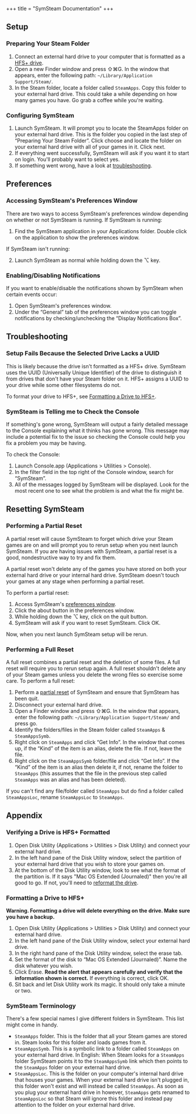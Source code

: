 +++
title = "SymSteam Documentation"
+++

## Setup

### Preparing Your Steam Folder

1. Connect an external hard drive to your computer that is formatted as a [HFS+ drive](#verifying-drive-format).
2. Open a new Finder window and press &#8679;&#8984;G. In the window that appears, enter the following path: `~/Library/Application Support/Steam/`.
3. In the Steam folder, locate a folder called `SteamApps`. Copy this folder to your external hard drive. This could take a while depending on how many games you have. Go grab a coffee while you're waiting.

### Configuring SymSteam

1. Launch SymSteam. It will prompt you to locate the SteamApps folder on your external hard drive. This is the folder you copied in the last step of “Preparing Your Steam Folder”. Click choose and locate the folder on your external hard drive with all of your games in it. Click next.
2. If everything went successfully, SymSteam will ask if you want it to start on login. You'll probably want to select yes.
3. If something went wrong, have a look at [troubleshooting](#troubleshooting).

## Preferences

### Accessing SymSteam's Preferences Window

There are two ways to access SymSteam's preferences window depending on whether or not SymSteam is running. If SymSteam is running:

1. Find the SymSteam application in your Applications folder. Double click on the application to show the preferences window.

If SymSteam isn't running:

2. Launch SymSteam as normal while holding down the &#8997; key.

### Enabling/Disabling Notifications

If you want to enable/disable the notifications shown by SymSteam when certain events occur:

1. Open SymSteam's preferences window.
2. Under the “General” tab of the preferences window you can toggle notifications by checking/unchecking the “Display Notifications Box”.

## Troubleshooting

### Setup Fails Because the Selected Drive Lacks a UUID

This is likely because the drive isn't formatted as a HFS+ drive. SymSteam uses the UUID (Universally Unique Identifier) of the drive to distinguish it from drives that don't have your Steam folder on it. HFS+ assigns a UUID to your drive while some other filesystems do not.

To format your drive to HFS+, see [Formatting a Drive to HFS+](#formatting-drive).

### SymSteam is Telling me to Check the Console

If something's gone wrong, SymSteam will output a fairly detailed message to the Console explaining what it thinks has gone wrong. This message may include a potential fix to the issue so checking the Console could help you fix a problem you may be having. 

To check the Console:

1. Launch Console.app (Applications > Utilities > Console). 
2. In the filter field in the top right of the Console window, search for “SymSteam”.
3. All of the messages logged by SymSteam will be displayed. Look for the most recent one to see what the problem is and what the fix might be. 

## Resetting SymSteam

### Performing a Partial Reset

A partial reset will cause SymSteam to forget which drive your Steam games are on and will prompt you to rerun setup when you next launch SymSteam. If you are having issues with SymSteam, a partial reset is a good, nondestructive way to try and fix them. 

A partial reset won't delete any of the games you have stored on both your external hard drive or your internal hard drive. SymSteam doesn't touch your games at any stage when performing a partial reset. 

To perform a partial reset:

1. Access SymSteam's [preferences window](#accessing-preferences-window).
2. Click the about button in the preferences window.
3. While holding down the &#8997; key, click on the quit button. 
4. SymSteam will ask if you want to reset SymSteam. Click OK. 

Now, when you next launch SymSteam setup will be rerun. 

### Performing a Full Reset

A full reset combines a partial reset and the deletion of some files. A full reset will require you to rerun setup again. A full reset shouldn't delete any of your Steam games unless you delete the wrong files so exercise some care. To perform a full reset:

1. Perform a [partial reset](#symsteam-partial-reset) of SymSteam and ensure that SymSteam has been quit.
2. Disconnect your external hard drive.
3. Open a Finder window and press &#8679;&#8984;G. In the window that appears, enter the following path: `~/Library/Application Support/Steam/` and press go.
4. Identify the folders/files in the Steam folder called `SteamApps` & `SteamAppsSymb`. 
5. Right click on `SteamApps` and click “Get Info”. In the window that comes up, if the “Kind” of the item is an alias, delete the file. If not, leave the file. 
6. Right click on the `SteamAppsSymb` folder/file and click “Get Info”. If the “Kind” of the item is an alias then delete it, if not, rename the folder to `SteamApps` (this assumes that the file in the previous step called `SteamApps` was an alias and has been deleted).

If you can't find any file/folder called `SteamApps` but do find a folder called `SteamAppsLoc`, rename `SteamAppsLoc` to `SteamApps`.

## Appendix

### Verifying a Drive is HFS+ Formatted

1. Open Disk Utility (Applications > Utilities > Disk Utility) and connect your external hard drive.
2. In the left hand pane of the Disk Utility window, select the partition of your external hard drive that you wish to store your games on. 
3. At the bottom of the Disk Utility window, look to see what the format of the partition is. If it says "Mac OS Extended (Journaled)" then you're all good to go. If not, you'll need to [reformat the drive](#formatting-drive).

### Formatting a Drive to HFS+

**Warning. Formatting a drive will delete everything on the drive. Make sure you have a backup.**

1. Open Disk Utility (Applications > Utilities > Disk Utility) and connect your external hard drive.
2. In the left hand pane of the Disk Utility window, select your external hard drive.
3. In the right hand pane of the Disk Utility window, select the erase tab. 
4. Set the format of the disk to “Mac OS Extended (Journaled)”. Name the disk whatever you wish.
5. Click Erase. **Read the alert that appears carefully and verify that the information shown is correct.** If everything is correct, click OK.
6. Sit back and let Disk Utility work its magic. It should only take a minute or two. 

### SymSteam Terminology

There's a few special names I give different folders in SymSteam. This list might come in handy.

- `SteamApps` folder. This is the folder that all your Steam games are stored in. Steam looks for this folder and loads games from it. 
- `SteamAppsSymb`. This is a symbolic link to a folder called `SteamApps` on your external hard drive. In English: When Steam looks for a `SteamApps` folder SymSteam points it to the `SteamAppsSymb` link which then points to the `SteamApps` folder on your external hard drive. 
- `SteamAppsLoc`. This is the folder on your computer's internal hard drive that houses your games. When your external hard drive isn't plugged in, this folder won't exist and will instead be called `SteamApps`. As soon as you plug your external hard drive in however, `SteamApps` gets renamed to `SteamAppsLoc` so that Steam will ignore this folder and instead pay attention to the folder on your external hard drive. 
